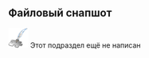 ## Файловый снапшот
![Раздел не написан](lib/imgs/custom_web/planned_section.png) Этот подраздел ещё не написан